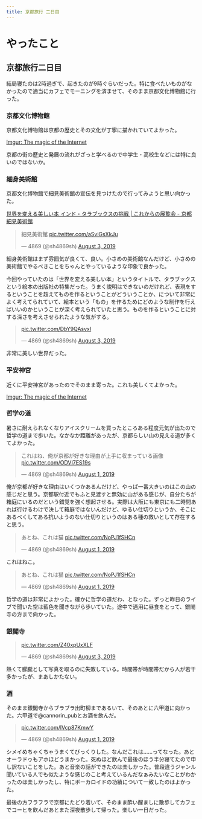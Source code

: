 ```yaml
---
title: 京都旅行 二日目
---
```



<script async src="//cdn.embedly.com/widgets/platform.js"></script>

# やったこと

## 京都旅行二日目

結局寝たのは2時過ぎで、起きたのが9時ぐらいだった。特に食べたいものがなかったので適当にカフェでモーニングを済ませて、そのまま京都文化博物館に行った。

### 京都文化博物館

京都文化博物館は京都の歴史とその文化が丁寧に描かれていてよかった。

<a href="https://imgur.com/a/2EP50ia" class="embedly-card">Imgur: The magic of the Internet</a>

京都の街の歴史と発展の流れがざっと学べるので中学生・高校生などには特に良いのではないか。

### 細身美術館

京都文化博物館で細見美術館の宣伝を見つけたので行ってみようと思い向かった。

<a href="https://www.emuseum.or.jp/exhibition/ex065/index.html" class="embedly-card">世界を変える美しい本 インド・タラブックスの挑戦 | これからの展覧会 - 京都 細見美術館</a>

<blockquote class="twitter-tweet"><p lang="ja" dir="ltr">細見美術館 <a href="https://t.co/aSviGsXkJu">pic.twitter.com/aSviGsXkJu</a></p>&mdash; 4869 (@sh4869sh) <a href="https://twitter.com/sh4869sh/status/1157628594681552904?ref_src=twsrc%5Etfw">August 3, 2019</a></blockquote> <script async src="https://platform.twitter.com/widgets.js" charset="utf-8"></script>

細身美術館はまず雰囲気が良くて、良い。小さめの美術館なんだけど、小さめの美術館でやるべきことをちゃんとやっているような印象で良かった。

今回やっていたのは「世界を変える美しい本」というタイトルで、タラブックスという絵本の出版社の特集だった。うまく説明はできないのだけれど、表現をするということを超えてものを作るということがどういうことか、について非常によく考えてられていて、絵本という「もの」を作るためにどのような制作を行えばいいのかということが深く考えられていたと思う。ものを作るということに対する深さを考えさせられたような気がする。

<blockquote class="twitter-tweet"><p lang="und" dir="ltr"><a href="https://t.co/DbY9QAsvxI">pic.twitter.com/DbY9QAsvxI</a></p>&mdash; 4869 (@sh4869sh) <a href="https://twitter.com/sh4869sh/status/1157628793093148672?ref_src=twsrc%5Etfw">August 3, 2019</a></blockquote> <script async src="https://platform.twitter.com/widgets.js" charset="utf-8"></script>

非常に美しい世界だった。

### 平安神宮

近くに平安神宮があったのでそのまま寄った。これも美しくてよかった。

<a href="https://imgur.com/a/PQVRiQE" class="embedly-card">Imgur: The magic of the Internet</a>

### 哲学の道

暑さに耐えられなくなりアイスクリームを買ったところある程度元気が出たので哲学の道まで歩いた。なかなか距離があったが、京都らしい山の見える道が多くてよかった。

<blockquote class="twitter-tweet"><p lang="ja" dir="ltr">これはね、俺が京都が好きな理由が上手に収まっている画像 <a href="https://t.co/ODVI7ES19s">pic.twitter.com/ODVI7ES19s</a></p>&mdash; 4869 (@sh4869sh) <a href="https://twitter.com/sh4869sh/status/1156967210771812353?ref_src=twsrc%5Etfw">August 1, 2019</a></blockquote> <script async src="https://platform.twitter.com/widgets.js" charset="utf-8"></script>

俺が京都が好きな理由はいくつかあるんだけど、やっぱ一番大きいのはこの山の感じだと思う。京都駅付近でもふと見渡すと無効に山がある感じが、自分たちが箱庭にいるのだという錯覚を強く想起させる。実際は大阪にも東京にも二時間あれば行けるわけで決して箱庭ではないんだけど、ゆるい仕切りというか、そこにあるべくしてある抗いようのない仕切りというのはある種の救いとして存在すると思う。

<blockquote class="twitter-tweet"><p lang="ja" dir="ltr">あとね、これは猫 <a href="https://t.co/NoPJ1fSHCn">pic.twitter.com/NoPJ1fSHCn</a></p>&mdash; 4869 (@sh4869sh) <a href="https://twitter.com/sh4869sh/status/1156967594856837120?ref_src=twsrc%5Etfw">August 1, 2019</a></blockquote> <script async src="https://platform.twitter.com/widgets.js" charset="utf-8"></script>

これはねこ。

<blockquote class="twitter-tweet"><p lang="ja" dir="ltr">あとね、これは猫 <a href="https://t.co/NoPJ1fSHCn">pic.twitter.com/NoPJ1fSHCn</a></p>&mdash; 4869 (@sh4869sh) <a href="https://twitter.com/sh4869sh/status/1156967594856837120?ref_src=twsrc%5Etfw">August 1, 2019</a></blockquote> <script async src="https://platform.twitter.com/widgets.js" charset="utf-8"></script>

哲学の道は非常によかった。確かに哲学の道だわ、となった。ずっと昨日のライブで聞いた空は藍色を聞きながら歩いていた。途中で適用に昼食をとって、銀閣寺の方まで向かった。

### 銀閣寺

<blockquote class="twitter-tweet"><p lang="und" dir="ltr"><a href="https://t.co/Z40xpUxXLF">pic.twitter.com/Z40xpUxXLF</a></p>&mdash; 4869 (@sh4869sh) <a href="https://twitter.com/sh4869sh/status/1157629224464707584?ref_src=twsrc%5Etfw">August 3, 2019</a></blockquote> <script async src="https://platform.twitter.com/widgets.js" charset="utf-8"></script>

熱くて朦朧として写真を取るのに失敗している。時間帯が時間帯だから人が若干多かったが、まあしかたない。

### 酒

そのまま銀閣寺からブラブラ出町柳まであるいて、そのあとに六甲道に向かった。六甲道で@cannorin_pubとお酒を飲んだ。


<blockquote class="twitter-tweet"><p lang="und" dir="ltr"><a href="https://t.co/IVcp87KmwY">pic.twitter.com/IVcp87KmwY</a></p>&mdash; 4869 (@sh4869sh) <a href="https://twitter.com/sh4869sh/status/1156898293097488384?ref_src=twsrc%5Etfw">August 1, 2019</a></blockquote> <script async src="https://platform.twitter.com/widgets.js" charset="utf-8"></script>

シメイめちゃくちゃうまくてびっくりした。なんだこれは……ってなった。あとオーラドゥもアホほどうまかった。死ぬほど飲んで最後のほう半分寝てたので申し訳ないことをした。あと音楽の話ができたのは楽しかった。普段違うジャンル聞いている人でも似たような感じのこと考えているんだなぁみたいなことがわかったのは楽しかったし、特にボーカロイドの功績について一致したのはよかった。

最後の方フラフラで京都にたどり着いて、そのまま酔い醒ましに散歩してカフェでコーヒを飲んだあとまた深夜散歩して帰った。楽しい一日だった。